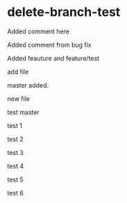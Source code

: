 # delete-branch-test

Added comment here

Added comment from bug fix

Added feauture and feature/test

add file

master added.

new file

test master

test 1

test 2

test 3

test 4

test 5

test 6
